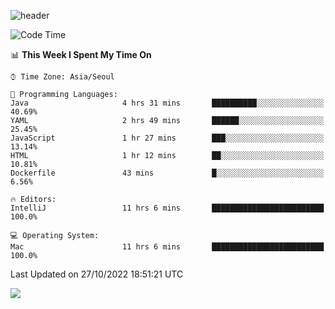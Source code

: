 ![header](https://capsule-render.vercel.app/api?type=Egg&color=timeAuto&height=300&section=header&text=PoPo&fontSize=90&animation=fadeIn)

  <!--START_SECTION:waka-->
![Code Time](http://img.shields.io/badge/Code%20Time-254%20hrs%2045%20mins-blue)

📊 **This Week I Spent My Time On** 

```text
⌚︎ Time Zone: Asia/Seoul

💬 Programming Languages: 
Java                     4 hrs 31 mins       ██████████░░░░░░░░░░░░░░░   40.69% 
YAML                     2 hrs 49 mins       ██████░░░░░░░░░░░░░░░░░░░   25.45% 
JavaScript               1 hr 27 mins        ███░░░░░░░░░░░░░░░░░░░░░░   13.14% 
HTML                     1 hr 12 mins        ██░░░░░░░░░░░░░░░░░░░░░░░   10.81% 
Dockerfile               43 mins             █░░░░░░░░░░░░░░░░░░░░░░░░   6.56%

🔥 Editors: 
IntelliJ                 11 hrs 6 mins       █████████████████████████   100.0%

💻 Operating System: 
Mac                      11 hrs 6 mins       █████████████████████████   100.0%

```


 Last Updated on 27/10/2022 18:51:21 UTC
<!--END_SECTION:waka-->



<img src="https://capsule-render.vercel.app/api?type=Egg&color=timeAuto&height=300&section=footer&text=PoPo&fontSize=90&animation=fadeIn&reversal=true" />
